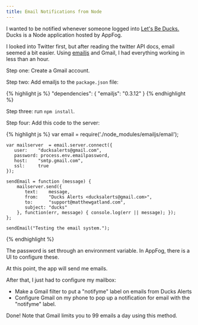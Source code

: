 ```yaml
---
title: Email Notifications from Node
---
```


I wanted to be notified whenever someone logged into [Let's Be Ducks.](www.matthewgatland.com/games/ducks/) Ducks is a Node application hosted by AppFog.

I looked into Twitter first, but after reading the twitter API docs, email seemed a bit easier. Using [emailjs](https://github.com/eleith/emailjs) and Gmail, I had everything working in less than an hour.

Step one: Create a Gmail account.

Step two: Add emailjs to the `package.json` file:

{% highlight js %}
    "dependencies": {
      "emailjs": "0.3.12"
    }
{% endhighlight %}

Step three: run `npm install`.

Step four: Add this code to the server:

{% highlight js %}
    var email = require('./node_modules/emailjs/email');

    var mailserver  = email.server.connect({
       user:    "ducksalerts@gmail.com", 
       password: process.env.emailpassword, 
       host:    "smtp.gmail.com", 
       ssl:     true
    });

    sendEmail = function (message) {
        mailserver.send({
           text:    message, 
           from:    "Ducks Alerts <ducksalerts@gmail.com>", 
           to:      "support@matthewgatland.com",
           subject: "ducks"
        }, function(err, message) { console.log(err || message); });  
    };

    sendEmail("Testing the email system.");
{% endhighlight %}

The password is set through an environment variable. In AppFog, there is a UI to configure these.

At this point, the app will send me emails.

After that, I just had to configure my mailbox:

* Make a Gmail filter to put a "notifyme" label on emails from Ducks Alerts
* Configure Gmail on my phone to pop up a notification for email with the "notifyme" label.

Done! Note that Gmail limits you to 99 emails a day using this method.
